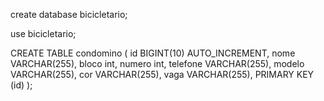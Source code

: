 create database bicicletario;

use bicicletario;

CREATE TABLE condomino (
id BIGINT(10) AUTO_INCREMENT,
nome VARCHAR(255),
bloco int,
numero int,
telefone VARCHAR(255),
modelo VARCHAR(255),
cor VARCHAR(255),
vaga VARCHAR(255),
PRIMARY KEY (id)
);